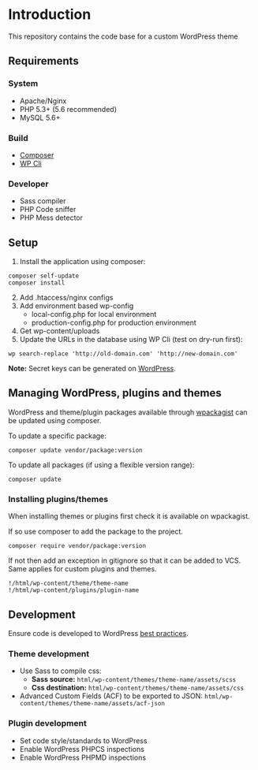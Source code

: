 # Introduction
This repository contains the code base for a custom WordPress theme

## Requirements
### System
- Apache/Nginx
- PHP 5.3+ (5.6 recommended)
- MySQL 5.6+

### Build
- [Composer](https://getcomposer.org/)
- [WP Cli](http://wp-cli.org/)

### Developer
- Sass compiler
- PHP Code sniffer
- PHP Mess detector

## Setup
1. Install the application using composer:
```
composer self-update
composer install
```
2. Add .htaccess/nginx configs
3. Add environment based wp-config
    * local-config.php for local environment
    * production-config.php for production environment
4. Get wp-content/uploads
5. Update the URLs in the database using WP Cli (test on dry-run first):
```
wp search-replace 'http://old-domain.com' 'http://new-domain.com'
```

**Note:** Secret keys can be generated on [WordPress](https://api.wordpress.org/secret-key/1.1/salt/).

## Managing WordPress, plugins and themes
WordPress and theme/plugin packages available through [wpackagist](https://wpackagist.org/) can be updated using composer.

To update a specific package:
```
composer update vendor/package:version
```

To update all packages (if using a flexible version range):
```
composer update
```

### Installing plugins/themes
When installing themes or plugins first check it is available on wpackagist.

If so use composer to add the package to the project. 

```
composer require vendor/package:version
```

If not then add an exception in gitignore so that it can be added to VCS. Same applies for custom plugins and themes.
```
!/html/wp-content/theme/theme-name
!/html/wp-content/plugins/plugin-name
```

## Development
Ensure code is developed to WordPress [best practices](https://make.wordpress.org/core/handbook/best-practices/).

### Theme development
- Use Sass to compile css:
    - **Sass source:** ```html/wp-content/themes/theme-name/assets/scss```
    - **Css destination:** ```html/wp-content/themes/theme-name/assets/css```
- Advanced Custom Fields (ACF) to be exported to JSON:  ```html/wp-content/themes/theme-name/assets/acf-json```

### Plugin development
- Set code style/standards to WordPress
- Enable WordPress PHPCS inspections
- Enable WordPress PHPMD inspections

